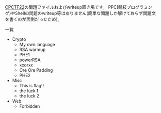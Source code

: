 [CPCTF22](https://cpctf.space)の問題ファイルおよびwriteup置き場です。
PPC(競技プログラミング)やShellの問題のwriteup等はありません(簡単な問題しか解けておらず問題文を書くのが面倒だったため)。

一覧
- Crypto
  - My own language
  - RSA warmup
  - PHE1
  - powerRSA
  - xxorxx
  - Ore Ore Padding
  - PHE2
- Misc
  - This is flag!!
  - the luck 1
  - the luck 2
- Web
  - Forbidden
